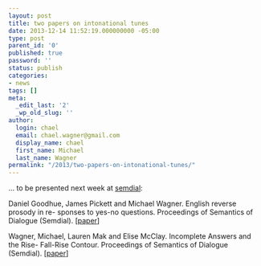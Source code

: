 ```yaml
---
layout: post
title: two papers on intonational tunes
date: 2013-12-14 11:52:19.000000000 -05:00
type: post
parent_id: '0'
published: true
password: ''
status: publish
categories:
- news
tags: []
meta:
  _edit_last: '2'
  _wp_old_slug: ''
author:
  login: chael
  email: chael.wagner@gmail.com
  display_name: chael
  first_name: Michael
  last_name: Wagner
permalink: "/2013/two-papers-on-intonational-tunes/"
---
```

... to be presented next week at [semdial](http://www.illc.uva.nl/semdial/dialdam/programme.html):

Daniel Goodhue, James Pickett and Michael Wagner. English reverse prosody in re- sponses to yes-no questions. Proceedings of Semantics of Dialogue (Semdial). [[paper](http://www.illc.uva.nl/semdial/dialdam/papers/GoodhueEtal_dialdam.pdf)]

Wagner, Michael, Lauren Mak and Elise McClay. Incomplete Answers and the Rise- Fall-Rise Contour. Proceedings of Semantics of Dialogue (Semdial). [[paper](http://www.illc.uva.nl/semdial/dialdam/papers/WagnerEtal_dialdam.pdf)]

